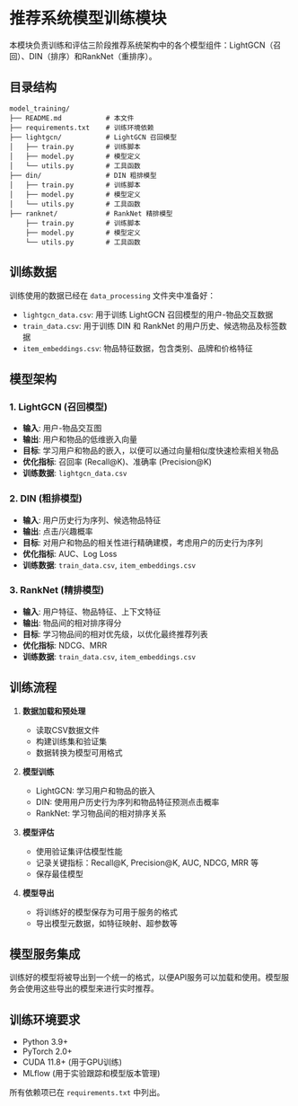 # 推荐系统模型训练模块

本模块负责训练和评估三阶段推荐系统架构中的各个模型组件：LightGCN（召回）、DIN（排序）和RankNet（重排序）。

## 目录结构

```
model_training/
├── README.md           # 本文件
├── requirements.txt    # 训练环境依赖
├── lightgcn/           # LightGCN 召回模型
│   ├── train.py        # 训练脚本
│   ├── model.py        # 模型定义
│   └── utils.py        # 工具函数
├── din/                # DIN 粗排模型
│   ├── train.py        # 训练脚本
│   ├── model.py        # 模型定义
│   └── utils.py        # 工具函数
├── ranknet/            # RankNet 精排模型
    ├── train.py        # 训练脚本
    ├── model.py        # 模型定义
    └── utils.py        # 工具函数
```

## 训练数据

训练使用的数据已经在 `data_processing` 文件夹中准备好：

- `lightgcn_data.csv`: 用于训练 LightGCN 召回模型的用户-物品交互数据
- `train_data.csv`: 用于训练 DIN 和 RankNet 的用户历史、候选物品及标签数据
- `item_embeddings.csv`: 物品特征数据，包含类别、品牌和价格特征

## 模型架构

### 1. LightGCN (召回模型)

- **输入**: 用户-物品交互图
- **输出**: 用户和物品的低维嵌入向量
- **目标**: 学习用户和物品的嵌入，以便可以通过向量相似度快速检索相关物品
- **优化指标**: 召回率 (Recall@K)、准确率 (Precision@K)
- **训练数据**: `lightgcn_data.csv`

### 2. DIN (粗排模型)

- **输入**: 用户历史行为序列、候选物品特征
- **输出**: 点击/兴趣概率
- **目标**: 对用户和物品的相关性进行精确建模，考虑用户的历史行为序列
- **优化指标**: AUC、Log Loss
- **训练数据**: `train_data.csv`, `item_embeddings.csv`

### 3. RankNet (精排模型)

- **输入**: 用户特征、物品特征、上下文特征
- **输出**: 物品间的相对排序得分
- **目标**: 学习物品间的相对优先级，以优化最终推荐列表
- **优化指标**: NDCG、MRR
- **训练数据**: `train_data.csv`, `item_embeddings.csv`

## 训练流程

1. **数据加载和预处理**
   - 读取CSV数据文件
   - 构建训练集和验证集
   - 数据转换为模型可用格式

2. **模型训练**
   - LightGCN: 学习用户和物品的嵌入
   - DIN: 使用用户历史行为序列和物品特征预测点击概率
   - RankNet: 学习物品间的相对排序关系

3. **模型评估**
   - 使用验证集评估模型性能
   - 记录关键指标：Recall@K, Precision@K, AUC, NDCG, MRR 等
   - 保存最佳模型

4. **模型导出**
   - 将训练好的模型保存为可用于服务的格式
   - 导出模型元数据，如特征映射、超参数等

## 模型服务集成

训练好的模型将被导出到一个统一的格式，以便API服务可以加载和使用。模型服务会使用这些导出的模型来进行实时推荐。

## 训练环境要求

- Python 3.9+
- PyTorch 2.0+
- CUDA 11.8+ (用于GPU训练)
- MLflow (用于实验跟踪和模型版本管理)

所有依赖项已在 `requirements.txt` 中列出。 
